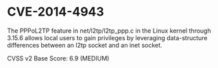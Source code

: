 CVE-2014-4943
=============

The PPPoL2TP feature in net/l2tp/l2tp_ppp.c in the Linux kernel through 3.15.6
allows local users to gain privileges by leveraging data-structure differences
between an l2tp socket and an inet socket.

CVSS v2 Base Score: 6.9 (MEDIUM)
